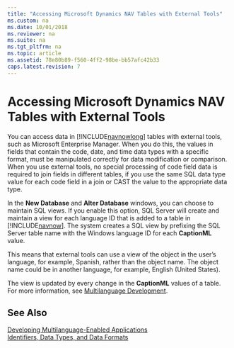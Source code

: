 ```yaml
---
title: "Accessing Microsoft Dynamics NAV Tables with External Tools"
ms.custom: na
ms.date: 10/01/2018
ms.reviewer: na
ms.suite: na
ms.tgt_pltfrm: na
ms.topic: article
ms.assetid: 78e80b89-f560-4ff2-98be-bb57afc42b33
caps.latest.revision: 7
---
```

# Accessing Microsoft Dynamics NAV Tables with External Tools
You can access data in [!INCLUDE[navnowlong](includes/navnowlong_md.md)] tables with external tools, such as Microsoft Enterprise Manager. When you do this, the values in fields that contain the code, date, and time data types with a specific format, must be manipulated correctly for data modification or comparison. When you use external tools, no special processing of code field data is required to join fields in different tables, if you use the same SQL data type value for each code field in a join or CAST the value to the appropriate data type.  
  
 In the **New Database** and **Alter Database** windows, you can choose to maintain SQL views. If you enable this option, SQL Server will create and maintain a view for each language ID that is added to a table in [!INCLUDE[navnow](includes/navnow_md.md)]. The system creates a SQL view by prefixing the SQL Server table name with the Windows language ID for each **CaptionML** value.  
  
 This means that external tools can use a view of the object in the user’s language, for example, Spanish, rather than the object name. The object name could be in another language, for example, English \(United States\).  
  
 The view is updated by every change in the **CaptionML** values of a table. For more information, see [Multilanguage Development](Multilanguage-Development.md).  
  
## See Also  
 [Developing Multilanguage-Enabled Applications](Developing-Multilanguage-Enabled-Applications.md)   
 [Identifiers, Data Types, and Data Formats](Identifiers--Data-Types--and-Data-Formats.md)
